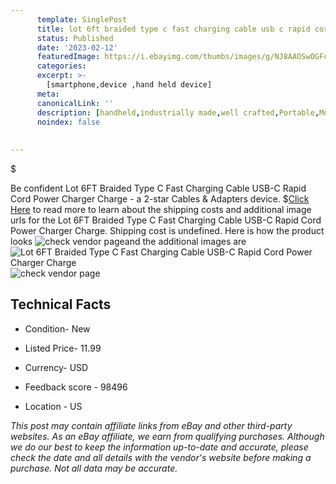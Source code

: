 ```yaml
---
      template: SinglePost
      title: lot 6ft braided type c fast charging cable usb c rapid cord power charger charge
      status: Published
      date: '2023-02-12'
      featuredImage: https://i.ebayimg.com/thumbs/images/g/NJ8AAOSwOGFcQBvf/s-l225.jpg
      categories: 
      excerpt: >-
        [smartphone,device ,hand held device]
      meta:
      canonicalLink: ''
      description: [handheld,industrially made,well crafted,Portable,Mobile,Compact,Convenient,Lightweight,Maneuverable,Man-portable,Miniature,Carriable,Hand-held,Light,Holdable,Transportable,Mobile device,Pocket-sized,On-the-go,Wireless,Cordless,Compact size,Convenient size, smartphone,device ,hand held device]
      noindex: false
      
        
---
```

$

Be confident Lot 6FT Braided Type C Fast Charging Cable USB-C Rapid Cord Power Charger Charge - a 2-star Cables & Adapters device.
$[Click Here](https://www.ebay.com/itm/123993668514?hash=item1cde993ba2%3Ag%3ANJ8AAOSwOGFcQBvf&mkevt=1&mkcid=1&mkrid=711-53200-19255-0&campid=%253CePNCampaignId%253E&customid=%253CreferenceId%253E&toolid=10049) to read more to learn about the shipping costs and additional image urls for the Lot 6FT Braided Type C Fast Charging Cable USB-C Rapid Cord Power Charger Charge. Shipping cost is undefined. Here is how the product looks ![check vendor page](https://i.ebayimg.com/thumbs/images/g/NJ8AAOSwOGFcQBvf/s-l225.jpg)and the additional images are![Lot 6FT Braided Type C Fast Charging Cable USB-C Rapid Cord Power Charger Charge](https://i.ebayimg.com/images/g/NJ8AAOSwOGFcQBvf/s-l960.jpg)![check vendor page](https://origin-galleryplus.ebayimg.com/ws/web/123993668514_2_0_1/225x225.jpg,https://origin-galleryplus.ebayimg.com/ws/web/123993668514_3_0_1/225x225.jpg,https://origin-galleryplus.ebayimg.com/ws/web/123993668514_4_0_1/225x225.jpg,https://origin-galleryplus.ebayimg.com/ws/web/123993668514_5_0_1/225x225.jpg,https://origin-galleryplus.ebayimg.com/ws/web/123993668514_6_0_1/225x225.jpg,https://origin-galleryplus.ebayimg.com/ws/web/123993668514_7_0_1/225x225.jpg,https://origin-galleryplus.ebayimg.com/ws/web/123993668514_8_0_1/225x225.jpg,https://origin-galleryplus.ebayimg.com/ws/web/123993668514_9_0_1/225x225.jpg,https://origin-galleryplus.ebayimg.com/ws/web/123993668514_10_0_1/225x225.jpg,https://origin-galleryplus.ebayimg.com/ws/web/123993668514_11_0_1/225x225.jpg)



 ## Technical Facts 



     
      

 - Condition- New 


      

 - Listed Price- 11.99 


      

 - Currency- USD 


      

 - Feedback score - 98496 


      

 - Location - US 


      
      

 *_This post may contain affiliate links from eBay and other third-party websites. As an eBay affiliate, we earn from qualifying purchases. Although we do our best to keep the information up-to-date and accurate, please check the date and all details with the vendor's website before making a purchase. Not all data may be accurate._*






